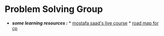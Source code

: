 # Problem Solving Group

* ***some learning resources :***
		* [mostafa saad's live course](https://docs.google.com/presentation/d/1OH46I9yLCLS7o-ARumjKfSxru9rDyzgBdgpArRhxoBA/edit#slide=id.p)
		* [road map for cp](https://github.com/Sisco22-maker/PhaseOne_RoadMap?tab=readme-ov-file)

